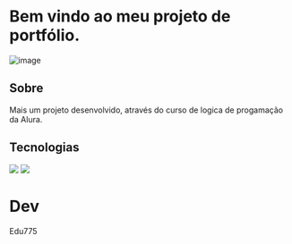 <h1>Bem vindo ao meu projeto de portfólio.</h1>

![image](https://user-images.githubusercontent.com/77756047/211304452-220fedf0-f91b-490f-8a65-a60ce860bc5c.png)

<h2> Sobre </h2>
<p>Mais um projeto desenvolvido, através do curso de logica de progamação da Alura.</p>

##  Tecnologias
<div>
  <img src="https://img.shields.io/badge/HTML-239120?style=for-the-badge&logo=html5&logocolor=white">
  <img src="https://img.shields.io/badge/CSS-239120?style=for-the-badge&logo=css3t&logocolor=white">
</div>

# Dev
Edu775
